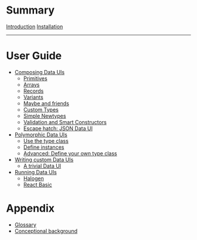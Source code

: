 # Summary


[Introduction](./generated/Introduction.md)
[Installation](./generated/Installation.md)

-----------

# User Guide

- [Composing Data UIs](./generated/ComposingDataUIs.md)
  - [Primitives](./generated/ComposingDataUIs/Primitives.md)
  - [Arrays](./generated/ComposingDataUIs/Arrays.md)
  - [Records](./generated/ComposingDataUIs/Records.md)
  - [Variants](./generated/ComposingDataUIs/Variants.md)
  - [Maybe and friends](./generated/ComposingDataUIs/MaybeAndFriends.md)
  - [Custom Types](./generated/ComposingDataUIs/CustomTypes.md)
  - [Simple Newtypes](./generated/ComposingDataUIs/SimpleNewtypes.md)
  - [Validation and Smart Constructors](./generated/ComposingDataUIs/Validation.md)
  - [Escape hatch: JSON Data UI](./generated/ComposingDataUIs/JsonEscape.md)
- [Polymorphic Data UIs]()
  - [Use the type class]()
  - [Define instances]()
  - [Advanced: Define your own type class]()
- [Writing custom Data UIs]()
  - [A trivial Data UI](./generated/WritingDataUIs/Trivial.md)
- [Running Data UIs]()
  - [Halogen]()
  - [React Basic]()

# Appendix

- [Glossary](./generated/Glossary.md)
- [Conceptional background]()